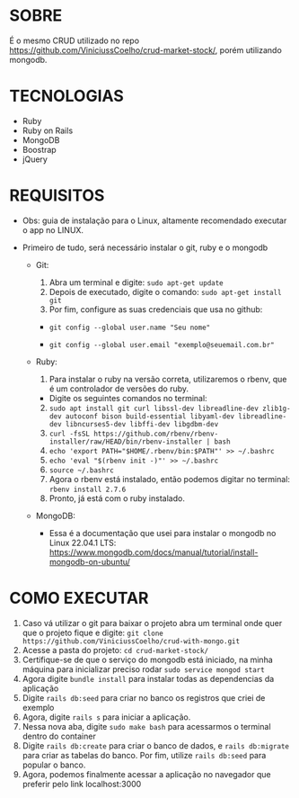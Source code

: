 # SOBRE
É o mesmo CRUD utilizado no repo https://github.com/ViniciussCoelho/crud-market-stock/, porém utilizando mongodb.

# TECNOLOGIAS

* Ruby
* Ruby on Rails
* MongoDB
* Boostrap
* jQuery

# REQUISITOS

* Obs: guia de instalação para o Linux, altamente recomendado executar o app no LINUX.

* Primeiro de tudo, será necessário instalar o git, ruby e o mongodb
  * Git:
    1. Abra um terminal e digite: `sudo apt-get update`
    2. Depois de executado, digite o comando: `sudo apt-get install git`
    3. Por fim, configure as suas credenciais que usa no github:
      * `git config --global user.name "Seu nome"`
      
      * `git config --global user.email "exemplo@seuemail.com.br"`
  * Ruby:
    1. Para instalar o ruby na versão correta, utilizaremos o rbenv, que é um controlador de versões do ruby.
    * Digite os seguintes comandos no terminal:
    2. `sudo apt install git curl libssl-dev libreadline-dev zlib1g-dev autoconf bison build-essential libyaml-dev libreadline-dev libncurses5-dev libffi-dev libgdbm-dev`
    3. `curl -fsSL https://github.com/rbenv/rbenv-installer/raw/HEAD/bin/rbenv-installer | bash`
    4. `echo 'export PATH="$HOME/.rbenv/bin:$PATH"' >> ~/.bashrc`
    5. `echo 'eval "$(rbenv init -)"' >> ~/.bashrc`
    6. `source ~/.bashrc`
    7. Agora o rbenv está instalado, então podemos digitar no terminal: `rbenv install 2.7.6` 
    8. Pronto, já está com o ruby instalado.
  
  * MongoDB:
    - Essa é a documentação que usei para instalar o mongodb no Linux 22.04.1 LTS: https://www.mongodb.com/docs/manual/tutorial/install-mongodb-on-ubuntu/

# COMO EXECUTAR
  1. Caso vá utilizar o git para baixar o projeto abra um terminal onde quer que o projeto fique e digite: `git clone https://github.com/ViniciussCoelho/crud-with-mongo.git`
  2. Acesse a pasta do projeto: `cd crud-market-stock/`
  3. Certifique-se de que o serviço do mongodb está iniciado, na minha máquina para inicializar preciso rodar `sudo service mongod start`
  4. Agora digite `bundle install` para instalar todas as dependencias da aplicação
  4. Digite `rails db:seed` para criar no banco os registros que criei de exemplo
  5. Agora, digite `rails s` para iniciar a aplicação.
  5. Nessa nova aba, digite `sudo make bash` para acessarmos o terminal dentro do container
  6. Digite `rails db:create` para criar o banco de dados, e `rails db:migrate` para criar as tabelas do banco. Por fim, utilize `rails db:seed` para popular o banco.
  7. Agora, podemos finalmente acessar a aplicação no navegador que preferir pelo link localhost:3000
   
